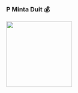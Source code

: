 ### P Minta Duit 💰

<a href="https://github.com/SmileAjalah">
    <img align="center" height="175px"  src="https://github-readme-stats.vercel.app/api/top-langs/?username=SmileAjalah&text_color=FFFFFF&bg_color=000000&title_color=1c0659&layout=compact&hide_border=true" />
  </a>

<!--
**SmileAjalah/SmileAJalah** is a ✨ _special_ ✨ repository because its `README.md` (this file) appears on your GitHub profile.

Here are some ideas to get you started:

- 🔭 I’m currently working on ...
- 🌱 I’m currently learning ...
- 👯 I’m looking to collaborate on ...
- 🤔 I’m looking for help with ...
- 💬 Ask me about ...
- 📫 How to reach me: ...
- 😄 Pronouns: ...
- ⚡ Fun fact: ...
-->
